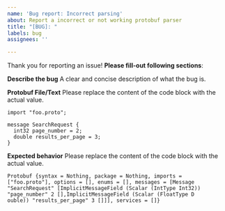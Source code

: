 ```yaml
---
name: 'Bug report: Incorrect parsing'
about: Report a incorrect or not working protobuf parser
title: "[BUG]: "
labels: bug
assignees: ''

---
```


Thank you for reporting an issue! **Please fill-out following sections**:

**Describe the bug**
A clear and concise description of what the bug is.

**Protobuf File/Text**
Please replace the content of the code block with the actual value.
```
import "foo.proto";

message SearchRequest {
  int32 page_number = 2;
  double results_per_page = 3;
}
```

**Expected behavior**
Please replace the content of the code block with the actual value.
```
Protobuf {syntax = Nothing, package = Nothing, imports = ["foo.proto"], options = [], enums = [], messages = [Message "SearchRequest" [ImplicitMessageField (Scalar (IntType Int32)) "page_number" 2 [],ImplicitMessageField (Scalar (FloatType D
ouble)) "results_per_page" 3 []]], services = []}
```
